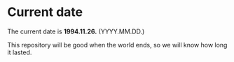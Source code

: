 # Current date

The current date is **1994.11.26.** (YYYY.MM.DD.)

This repository will be good when the world ends, so we will know how long it lasted.